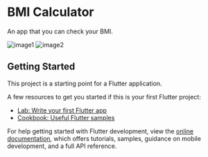 # BMI Calculator

An app that you can check your BMI.

![image1](https://user-images.githubusercontent.com/107287484/190728281-32c99f0a-1cc9-428c-aae8-35dc241ea811.png)
![image2](https://user-images.githubusercontent.com/107287484/190728287-f2c4f76f-dd9b-460c-a0cd-a7edc7e26482.png)

## Getting Started

This project is a starting point for a Flutter application.

A few resources to get you started if this is your first Flutter project:

- [Lab: Write your first Flutter app](https://docs.flutter.dev/get-started/codelab)
- [Cookbook: Useful Flutter samples](https://docs.flutter.dev/cookbook)

For help getting started with Flutter development, view the
[online documentation](https://docs.flutter.dev/), which offers tutorials,
samples, guidance on mobile development, and a full API reference.

